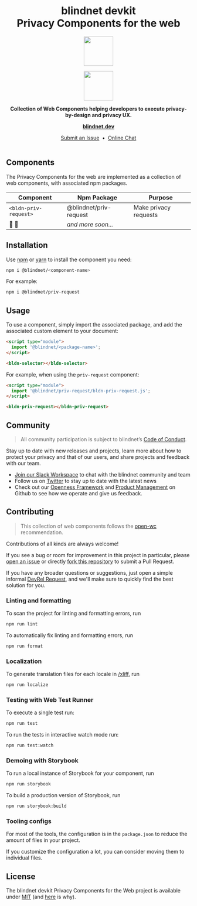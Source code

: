 <h1 align="center">
  blindnet devkit<br />
  Privacy Components for the web
</h1>

<p align=center><img src="https://user-images.githubusercontent.com/7578400/163277439-edd00509-1d1b-4565-a0d3-49057ebeb92a.png#gh-light-mode-only" height="80" /></p>
<p align=center><img src="https://user-images.githubusercontent.com/7578400/163549893-117bbd70-b81a-47fd-8e1f-844911e48d68.png#gh-dark-mode-only" height="80" /></p>

<p align="center">
  <strong>Collection of Web Components helping developers to execute privacy-by-design and privacy UX.</strong>
</p>

<p align="center">
  <a href="https://blindnet.dev"><strong>blindnet.dev</strong></a>
</p>

<p align="center">
  <!-- FIXME -->
  <!-- <a href="https://blindnet.dev/docs">Documentation</a>  -->
  <!-- &nbsp;•&nbsp; -->
  <a href="https://github.com/blindnet-io/{project-short-name}/issues">Submit an Issue</a>
  &nbsp;•&nbsp;
  <a href="https://join.slack.com/t/blindnet/shared_invite/zt-1arqlhqt3-A8dPYXLbrnqz1ZKsz6ItOg">Online Chat</a>
  <br>
  <br>
</p>

## Components

The Privacy Components for the web are implemented as a collection of web components, with associated npm packages.

| Component             | Npm Package            | Purpose               |
| --------------------- | ---------------------- | --------------------- |
| `<bldn-priv-request>` | @blindnet/priv-request | Make privacy requests |
| 🚧 👷                 | _and more soon..._     |                       |

<!-- FIXME: ## Get Started

:rocket: Check out our [Quick Start Guide](https://blindnet.dev/docs/quickstart) to get started in a snap. -->

## Installation

Use [npm][npm] or [yarn][yarn] to install the component you need:

```bash
npm i @blindnet/<component-name>
```

For example:

```bash
npm i @blindnet/priv-request
```

## Usage

<!-- FIXME: 📑 The API reference of {type of project, e.g. this SDK} is available on [blindnet.dev](https://blindnet.dev/docs/api_reference/[path-to-project}/latest). -->

To use a component, simply import the associated package, and add the associated custom element to your document:

```html
<script type="module">
  import '@blindnet/<package-name>';
</script>

<bldn-selector></bldn-selector>
```

For example, when using the `priv-request` component:

```html
<script type="module">
  import '@blindnet/priv-request/bldn-priv-request.js';
</script>

<bldn-priv-request></bldn-priv-request>
```

## Community

> All community participation is subject to blindnet’s [Code of Conduct][coc].

Stay up to date with new releases and projects, learn more about how to protect your privacy and that of our users, and share projects and feedback with our team.

- [Join our Slack Workspace][chat] to chat with the blindnet community and team
- Follow us on [Twitter][twitter] to stay up to date with the latest news
- Check out our [Openness Framework][openness] and [Product Management][product] on Github to see how we operate and give us feedback.

## Contributing

> This collection of web components follows the [open-wc](https://github.com/open-wc/open-wc) recommendation.

Contributions of all kinds are always welcome!

If you see a bug or room for improvement in this project in particular, please [open an issue][new-issue] or directly [fork this repository][fork] to submit a Pull Request.

If you have any broader questions or suggestions, just open a simple informal [DevRel Request][request], and we'll make sure to quickly find the best solution for you.

### Linting and formatting

To scan the project for linting and formatting errors, run

```bash
npm run lint
```

To automatically fix linting and formatting errors, run

```bash
npm run format
```

### Localization

To generate translation files for each locale in [/xliff](/xliff/), run

```bash
npm run localize
```

### Testing with Web Test Runner

To execute a single test run:

```bash
npm run test
```

To run the tests in interactive watch mode run:

```bash
npm run test:watch
```

### Demoing with Storybook

To run a local instance of Storybook for your component, run

```bash
npm run storybook
```

To build a production version of Storybook, run

```bash
npm run storybook:build
```

### Tooling configs

For most of the tools, the configuration is in the `package.json` to reduce the amount of files in your project.

If you customize the configuration a lot, you can consider moving them to individual files.

## License

The blindnet devkit Privacy Components for the Web project is available under [MIT][license] (and [here](https://github.com/blindnet-io/openness-framework/blob/main/docs/decision-records/DR-0001-oss-license.md) is why).

<!-- project's URLs -->

[new-issue]: https://github.com/blindnet-io/privacy-components-web/issues/new/choose
[fork]: https://github.com/blindnet-io/privacy-components-web/fork

<!-- Tools -->

[npm]: https://docs.npmjs.com/
[yarn]: https://yarnpkg.com/

<!-- common URLs -->

[openness]: https://github.com/blindnet-io/openness-framework
[product]: https://github.com/blindnet-io/product-management
[request]: https://github.com/blindnet-io/devrel-management/issues/new?assignees=noelmace&labels=request%2Ctriage&template=request.yml&title=%5BRequest%5D%3A+
[chat]: https://join.slack.com/t/blindnet/shared_invite/zt-1arqlhqt3-A8dPYXLbrnqz1ZKsz6ItOg
[twitter]: https://twitter.com/blindnet_io
[license]: LICENSE
[coc]: https://github.com/blindnet-io/openness-framework/blob/main/CODE_OF_CONDUCT.md
